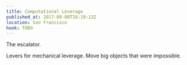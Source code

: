 ```yaml
---
title: Computational Leverage
published_at: 2017-08-08T16:19:13Z
location: San Francisco
hook: TODO
---
```


The escalator.

Levers for mechanical leverage. Move big objects that were
impossible.
